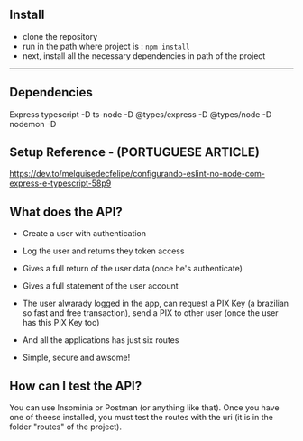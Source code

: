 ## Install

- clone the repository
- run in the path where project is : `npm install`
- next, install all the necessary dependencies in path of the project
---
## Dependencies

Express
typescript -D
ts-node -D 
@types/express -D
@types/node -D
nodemon -D


## Setup Reference - (PORTUGUESE ARTICLE)
https://dev.to/melquisedecfelipe/configurando-eslint-no-node-com-express-e-typescript-58p9



## What does the API?

- Create a user with authentication
- Log the user and returns they token access
- Gives a full return of the user data (once he's authenticate) 
- Gives a full statement of the user account

- The user alwarady logged in the app, can request a PIX Key (a brazilian so fast and free transaction), send a PIX to other user (once the user has this PIX Key too)
- And all the applications has just six routes
- Simple, secure and awsome!

## How can I test the API?

You can use Insominia or Postman (or anything like that). 
Once you have one of theese installed, you must test the routes with the uri (it is in the folder "routes" of the project).
